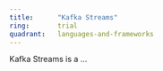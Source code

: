 ```yaml
---
title:      "Kafka Streams"
ring:       trial
quadrant:   languages-and-frameworks
---
```


Kafka Streams is a ...
